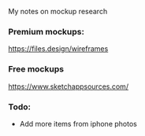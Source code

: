 My notes on mockup research

### Premium mockups:
https://files.design/wireframes

### Free mockups
https://www.sketchappsources.com/

### Todo:
- Add more items from iphone photos
